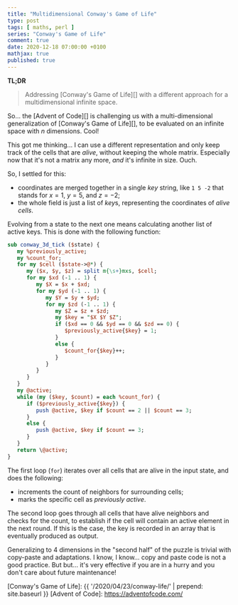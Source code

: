 ```yaml
---
title: "Multidimensional Conway's Game of Life"
type: post
tags: [ maths, perl ]
series: "Conway's Game of Life"
comment: true
date: 2020-12-18 07:00:00 +0100
mathjax: true
published: true
---
```


**TL;DR**

> Addressing [Conway's Game of Life][] with a different approach for a
> multidimensional infinite space.

So... the [Advent of Code][] is challenging us with a multi-dimensional
generalization of [Conway's Game of Life][], to be evaluated on an infinite
space with $n$ dimensions. Cool!

This got me thinking... I can use a different representation and only keep
track of the cells that are *alive*, without keeping the whole matrix.
Especially now that it's not a matrix any more, *and* it's infinite in size.
Ouch.

So, I settled for this:

- coordinates are merged together in a single *key* string, like `1 5 -2` that
  stands for $x = 1$, $y = 5$, and $z = -2$;
- the whole field is just a list of *key*s, representing the coordinates of
  *alive cells*.

Evolving from a state to the next one means calculating another list of
active keys. This is done with the following function:

```perl
sub conway_3d_tick ($state) {
   my %previously_active;
   my %count_for;
   for my $cell ($state->@*) {
      my ($x, $y, $z) = split m{\s+}mxs, $cell;
      for my $xd (-1 .. 1) {
         my $X = $x + $xd;
         for my $yd (-1 .. 1) {
            my $Y = $y + $yd;
            for my $zd (-1 .. 1) {
               my $Z = $z + $zd;
               my $key = "$X $Y $Z";
               if ($xd == 0 && $yd == 0 && $zd == 0) {
                  $previously_active{$key} = 1;
               }
               else {
                  $count_for{$key}++;
               }
            }
         }
      }
   }
   my @active;
   while (my ($key, $count) = each %count_for) {
      if ($previously_active{$key}) {
         push @active, $key if $count == 2 || $count == 3;
      }
      else {
         push @active, $key if $count == 3;
      }
   }
   return \@active;
}
```

The first loop (`for`) iterates over all cells that are alive in the input
state, and does the following:

- increments the count of neighbors for surrounding cells;
- marks the specific cell as *previously active*.

The second loop goes through all cells that have alive neighbors and checks
for the count, to establish if the cell will contain an active element in
the next round. If this is the case, the key is recorded in an array that is
eventually produced as output.

Generalizing to 4 dimensions in the "second half" of the puzzle is trivial
with copy-paste and adaptations. I know, I know... copy and paste code is
not a good practice. But but... it's very effective if you are in a hurry
and you don't care about future maintenance!

[Conway's Game of Life]: {{ '/2020/04/23/conway-life/' | prepend: site.baseurl }}
[Advent of Code]: https://adventofcode.com/
